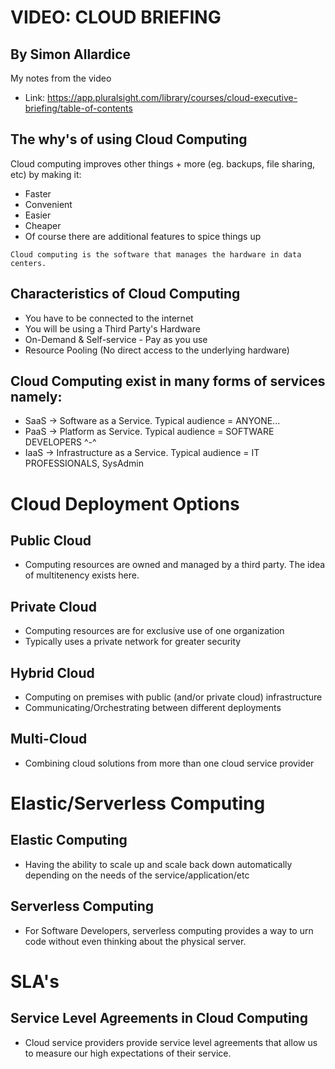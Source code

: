 # VIDEO: CLOUD BRIEFING 
## By Simon Allardice

My notes from the video
- Link: https://app.pluralsight.com/library/courses/cloud-executive-briefing/table-of-contents

## The why's of using Cloud Computing

Cloud computing improves other things + more (eg. backups, file sharing, etc) by making it:
- Faster
- Convenient
- Easier
- Cheaper 
- Of course there are additional features to spice things up


```
Cloud computing is the software that manages the hardware in data centers.
``` 

## Characteristics of Cloud Computing

* You have to be connected to the internet
* You will be using a Third Party's Hardware
* On-Demand & Self-service - Pay as you use
* Resource Pooling (No direct access to the underlying hardware)

## Cloud Computing exist in many forms of services namely:

* SaaS -> Software as a Service. Typical audience = ANYONE...
* PaaS -> Platform as Service. Typical audience = SOFTWARE DEVELOPERS ^-^
* IaaS -> Infrastructure as a Service. Typical audience = IT PROFESSIONALS, SysAdmin

# Cloud Deployment Options

## Public Cloud
* Computing resources are owned and managed by a third party. The idea of multitenency exists here.

## Private Cloud 

* Computing resources are for exclusive use of one organization
* Typically uses a private network for greater security

## Hybrid Cloud

* Computing on premises with public (and/or private cloud) infrastructure
* Communicating/Orchestrating between different deployments

## Multi-Cloud

* Combining cloud solutions from more than one cloud service provider

# Elastic/Serverless Computing

## Elastic Computing

* Having the ability to scale up and scale back down automatically depending on the needs of the service/application/etc

## Serverless Computing

* For Software Developers, serverless computing provides a way to urn code without even thinking about the physical server.

# SLA's

## Service Level Agreements in Cloud Computing

* Cloud service providers provide service level agreements that allow us to measure our high expectations of their service.
